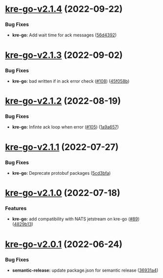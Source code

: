 # [kre-go-v2.1.4](https://github.com/konstellation-io/kre-runners/compare/kre-go-v2.1.3...kre-go-v2.1.4) (2022-09-22)


### Bug Fixes

* **kre-go:** Add wait time for ack messages ([56d4392](https://github.com/konstellation-io/kre-runners/commit/56d43925d632c3265923be2e26c8f8824fbea6fb))

# [kre-go-v2.1.3](https://github.com/konstellation-io/kre-runners/compare/kre-go-v2.1.2...kre-go-v2.1.3) (2022-09-02)


### Bug Fixes

* **kre-go:** bad written if in ack error check ([#108](https://github.com/konstellation-io/kre-runners/issues/108)) ([45f058b](https://github.com/konstellation-io/kre-runners/commit/45f058b4af5371a6f4081fd437ea21ece6aad459))

# [kre-go-v2.1.2](https://github.com/konstellation-io/kre-runners/compare/kre-go-v2.1.1...kre-go-v2.1.2) (2022-08-19)


### Bug Fixes

* **kre-go:** Infinte ack loop when error ([#105](https://github.com/konstellation-io/kre-runners/issues/105)) ([1a9a657](https://github.com/konstellation-io/kre-runners/commit/1a9a65734af36dcd56211becd77c9dc9f6777f58))

# [kre-go-v2.1.1](https://github.com/konstellation-io/kre-runners/compare/kre-go-v2.1.0...kre-go-v2.1.1) (2022-07-27)


### Bug Fixes

* **kre-go:** Deprecate protobuf packages ([5cd3bfa](https://github.com/konstellation-io/kre-runners/commit/5cd3bfa23a2d653685b41044c3cf3c0a54b446f6))

# [kre-go-v2.1.0](https://github.com/konstellation-io/kre-runners/compare/kre-go-v2.0.1...kre-go-v2.1.0) (2022-07-18)


### Features

* **kre-go:** add compatibility with NATS jetstream on kre-go ([#89](https://github.com/konstellation-io/kre-runners/issues/89)) ([4829b13](https://github.com/konstellation-io/kre-runners/commit/4829b137904284f2d2dbcdae3d94a5da75ae33bb))

# [kre-go-v2.0.1](https://github.com/konstellation-io/kre-runners/compare/kre-go-v2.0.0...kre-go-v2.0.1) (2022-06-24)


### Bug Fixes

* **semantic-release:** update package.json for semantic release ([36931a4](https://github.com/konstellation-io/kre-runners/commit/36931a46050f9b1e0441c2897b1e722523ce4214))
